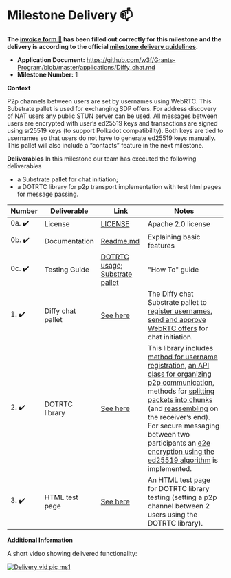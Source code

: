 # Milestone Delivery :mailbox:

**The [invoice form :pencil:](https://docs.google.com/forms/d/e/1FAIpQLSfmNYaoCgrxyhzgoKQ0ynQvnNRoTmgApz9NrMp-hd8mhIiO0A/viewform) has been filled out correctly for this milestone and the delivery is according to the official [milestone delivery guidelines](https://github.com/w3f/Grants-Program/blob/master/docs/Support%20Docs/milestone-deliverables-guidelines.md).**  

* **Application Document:** https://github.com/w3f/Grants-Program/blob/master/applications/Diffy_chat.md 
* **Milestone Number:** 1

**Context** 

P2p channels between users are set by usernames using WebRTC. This Substrate pallet is used for exchanging SDP offers. For address discovery of NAT users any public STUN server can be used. All messages between users are encrypted with user’s ed25519 keys and transactions are signed using sr25519 keys (to support Polkadot compatibility). Both keys are tied to usernames so that users do not have to generate ed25519 keys manually. This pallet will also include a “contacts” feature in the next milestone.

**Deliverables**
In this milestone our team has executed the following deliverables

- a Substrate pallet for chat initiation;
- a DOTRTC library for p2p transport implementation with test html pages for message passing.

| Number | Deliverable | Link | Notes |
| ------------- | ------------- | ------------- |------------- |
| 0a. :heavy_check_mark: | License | [LICENSE](https://github.com/Belsoft-rs/diffychat-pallet/blob/main/LICENSE) | Apache 2.0 license |
| 0b. :heavy_check_mark: | Documentation | [Readme.md](https://github.com/Belsoft-rs/diffychat-pallet#readme) | Explaining basic features |
| 0c. :heavy_check_mark: | Testing Guide | [DOTRTC usage](https://github.com/Belsoft-rs/diffychat-dotrtc#usage); [Substrate pallet](https://github.com/Belsoft-rs/diffychat-pallet#getting-started) | "How To" guide |
| 1. :heavy_check_mark: | Diffy chat pallet | [See here](https://github.com/Belsoft-rs/diffychat-pallet) | The Diffy chat Substrate pallet to [register usernames](https://github.com/Belsoft-rs/diffychat-pallet/blob/main/pallets/template/src/lib.rs#L106), [send and approve WebRTC offers](https://github.com/Belsoft-rs/diffychat-pallet/blob/main/pallets/template/src/lib.rs#L86) for chat initiation. | 
| 2. :heavy_check_mark: | DOTRTC library | [See here](https://github.com/Belsoft-rs/diffychat-dotrtc) | This library includes [method for username registration](https://github.com/Belsoft-rs/diffychat-dotrtc/blob/main/src/Blockchain.js#L127), [an API class for organizing p2p communication](https://github.com/Belsoft-rs/diffychat-dotrtc/blob/main/src/PeerChannel.js#L3), methods for [splitting packets into chunks](https://github.com/Belsoft-rs/diffychat-dotrtc/blob/main/src/PeerChannel.js#L81) (and [reassembling](https://github.com/Belsoft-rs/diffychat-dotrtc/blob/main/src/PeerChannel.js#L132) on the receiver’s end). For secure messaging between two participants an [e2e encryption using the ed25519 algorithm](https://github.com/Belsoft-rs/diffychat-dotrtc/blob/main/src/Blockchain.js#L180) is implemented.  | 
| 3. :heavy_check_mark: | HTML test page | [See here](https://belsoft-rs.github.io/diffychat/index.html) | An HTML test page for DOTRTC library testing (setting a p2p channel between 2 users using the DOTRTC library). | 

**Additional Information**

A short video showing delivered functionality:

[![Delivery vid pic ms1](https://user-images.githubusercontent.com/126072104/232100957-aa315c8c-2c3f-440e-b2d3-0c2055c47eaf.jpg)](https://media.belsoft.rs/diffychat/diffy.mp4)
